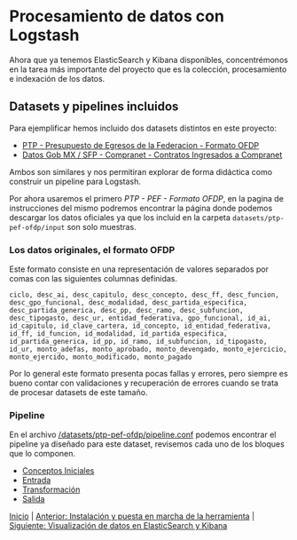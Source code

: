 # Procesamiento de datos con Logstash

Ahora que ya tenemos ElasticSearch y Kibana disponibles, concentrémonos en la tarea más importante del proyecto que es la colección, procesamiento e indexación de los datos.

## Datasets y pipelines incluidos

Para ejemplificar hemos incluido dos datasets distintos en este proyecto:

- [PTP - Presupuesto de Egresos de la Federacion - Formato OFDP](/datasets/ptp-pef-ofdp/README.md)
- [Datos Gob MX / SFP - Compranet - Contratos Ingresados a Compranet](/datasets/sfp-compranet-contratos/README.md)

Ambos son similares y nos permitiran explorar de forma didáctica como construir un pipeline para Logstash.

Por ahora usaremos el primero *PTP - PEF - Formato OFDP*, en la pagina de instrucciones del mismo podremos encontrar la página donde podemos descargar los datos oficiales ya que los incluid en la carpeta `datasets/ptp-pef-ofdp/input` son solo muestras.

### Los datos originales, el formato OFDP

Este formato consiste en una representación de valores separados por comas con las siguientes columnas definidas.

```
ciclo, desc_ai, desc_capitulo, desc_concepto, desc_ff, desc_funcion, desc_gpo_funcional, desc_modalidad, desc_partida_especifica, desc_partida_generica, desc_pp, desc_ramo, desc_subfuncion, desc_tipogasto, desc_ur, entidad_federativa, gpo_funcional, id_ai, id_capitulo, id_clave_cartera, id_concepto, id_entidad_federativa, id_ff, id_funcion, id_modalidad, id_partida_especifica, id_partida_generica, id_pp, id_ramo, id_subfuncion, id_tipogasto, id_ur, monto_adefas, monto_aprobado, monto_devengado, monto_ejercicio, monto_ejercido, monto_modificado, monto_pagado
```

Por lo general este formato presenta pocas fallas y errores, pero siempre es bueno contar con validaciones y recuperación de errores cuando se trata de procesar datasets de este tamaño.

### Pipeline

En el archivo [/datasets/ptp-pef-ofdp/pipeline.conf](/datasets/ptp-pef-ofdp/pipeline.conf) podemos encontrar el pipeline ya diseñado para este dataset, revisemos cada uno de los bloques que lo componen.

- [Conceptos Iniciales](Seccion5/1_Conceptos.md)
- [Entrada](Seccion5/2_Entrada.md)
- [Transformación](Seccion5/3_Transformacion.md)
- [Salida](Seccion5/4_Salida.md)


[Inicio](../README.md) | [Anterior: Instalación y puesta en marcha de la herramienta](Seccion4.md) | [Siguiente: Visualización de datos en ElasticSearch y Kibana](Seccion6.md)

